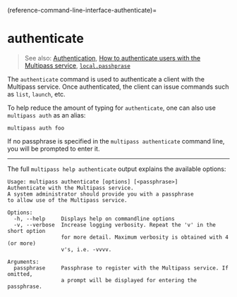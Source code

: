 (reference-command-line-interface-authenticate)=
# authenticate

> See also: [Authentication](/explanation/authentication), [How to authenticate users with the Multipass service](how-to-guides-customise-multipass-authenticate-users-with-the-multipass-service), [`local.passhprase`](/reference/settings/local-passphrase)

The `authenticate` command is used to authenticate a client with the Multipass service. Once authenticated, the client can issue commands such as `list`, `launch`, etc.

To help reduce the amount of typing for `authenticate`, one can also use `multipass auth` as an alias:

```{code-block} text
multipass auth foo
```

If no passphrase is specified in the `multipass authenticate` command line, you will be prompted to enter it.

---

The full `multipass help authenticate` output explains the available options:

```{code-block} text
Usage: multipass authenticate [options] [<passphrase>]
Authenticate with the Multipass service.
A system administrator should provide you with a passphrase
to allow use of the Multipass service.

Options:
  -h, --help     Displays help on commandline options
  -v, --verbose  Increase logging verbosity. Repeat the 'v' in the short option
                 for more detail. Maximum verbosity is obtained with 4 (or more)
                 v's, i.e. -vvvv.

Arguments:
  passphrase     Passphrase to register with the Multipass service. If omitted,
                 a prompt will be displayed for entering the passphrase.
```
